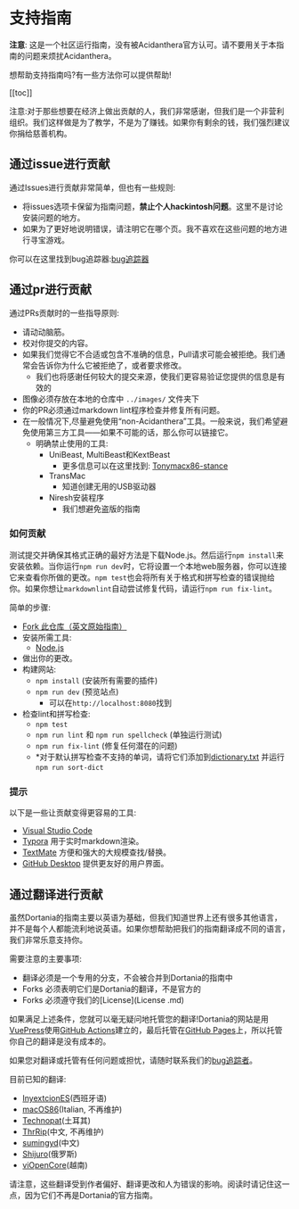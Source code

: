 # 支持指南

**注意**: 这是一个社区运行指南，没有被Acidanthera官方认可。请不要用关于本指南的问题来烦扰Acidanthera。

想帮助支持指南吗?有一些方法你可以提供帮助!

[[toc]]

注意:对于那些想要在经济上做出贡献的人，我们非常感谢，但我们是一个非营利组织。我们这样做是为了教学，不是为了赚钱。如果你有剩余的钱，我们强烈建议你捐给慈善机构。

## 通过issue进行贡献

 通过Issues进行贡献非常简单，但也有一些规则:

* 将issues选项卡保留为指南问题，**禁止个人hackintosh问题**。这里不是讨论安装问题的地方。
* 如果为了更好地说明错误，请注明它在哪个页。我不喜欢在这些问题的地方进行寻宝游戏。

你可以在这里找到bug追踪器:[bug追踪器](https://github.com/dortania/bugtracker)

## 通过pr进行贡献

通过PRs贡献时的一些指导原则:

* 请动动脑筋。
* 校对你提交的内容。
* 如果我们觉得它不合适或包含不准确的信息，Pull请求可能会被拒绝。我们通常会告诉你为什么它被拒绝了，或者要求修改。
  * 我们也将感谢任何较大的提交来源，使我们更容易验证您提供的信息是有效的
* 图像必须存放在本地的仓库中 `../images/` 文件夹下
* 你的PR必须通过markdown lint程序检查并修复所有问题。
* 在一般情况下,尽量避免使用“non-Acidanthera”工具。一般来说，我们希望避免使用第三方工具——如果不可能的话，那么你可以链接它。
  * 明确禁止使用的工具:
    * UniBeast, MultiBeast和KextBeast
      * 更多信息可以在这里找到: [Tonymacx86-stance](https://github.com/khronokernel/Tonymcx86-stance)
    * TransMac
      * 知道创建无用的USB驱动器
    * Niresh安装程序
      * 我们想避免盗版的指南

### 如何贡献

测试提交并确保其格式正确的最好方法是下载Node.js。然后运行`npm install`来安装依赖。当你运行`npm run dev`时，它将设置一个本地web服务器，你可以连接它来查看你所做的更改。`npm test`也会将所有关于格式和拼写检查的错误抛给你。如果你想让`markdownlint`自动尝试修复代码，请运行`npm run fix-lint`。

简单的步骤:

* [Fork 此仓库（英文原始指南）](https://github.com/dortania/OpenCore-Install-Guide/fork/)
* 安装所需工具:
  * [Node.js](https://nodejs.org/)
* 做出你的更改。
* 构建网站:
  * `npm install` (安装所有需要的插件)
  * `npm run dev` (预览站点)
    * 可以在`http://localhost:8080`找到
* 检查lint和拼写检查:
  * `npm test`
  * `npm run lint` 和 `npm run spellcheck` (单独运行测试)
  * `npm run fix-lint` (修复任何潜在的问题)
  * *对于默认拼写检查不支持的单词，请将它们添加到[dictionary.txt](./dictionary/dictionary.txt) 并运行 `npm run sort-dict`

### 提示

以下是一些让贡献变得更容易的工具:

* [Visual Studio Code](https://code.visualstudio.com)
* [Typora](https://typora.io) 用于实时markdown渲染。
* [TextMate](https://macromates.com) 方便和强大的大规模查找/替换。
* [GitHub Desktop](https://desktop.github.com) 提供更友好的用户界面。

## 通过翻译进行贡献

虽然Dortania的指南主要以英语为基础，但我们知道世界上还有很多其他语言，并不是每个人都能流利地说英语。如果你想帮助把我们的指南翻译成不同的语言，我们非常乐意支持你。

需要注意的主要事项:

* 翻译必须是一个专用的分支，不会被合并到Dortania的指南中
* Forks 必须表明它们是Dortania的翻译，不是官方的
* Forks 必须遵守我们的[License](License .md)

如果满足上述条件，您就可以毫无疑问地托管您的翻译!Dortania的网站是用[VuePress](https://vuepress.vuejs.org)使用[GitHub Actions](https://github.com/features/actions)建立的，最后托管在[GitHub Pages](https://pages.github.com)上，所以托管你自己的翻译是没有成本的。

如果您对翻译或托管有任何问题或担忧，请随时联系我们的[bug追踪者](https://github.com/dortania/bugtracker)。

目前已知的翻译:

* [InyextcionES](https://github.com/InyextcionES/OpenCore-Install-Guide)(西班牙语)
* [macOS86](https://macos86.gitbook.io/guida-opencore/)(Italian, 不再维护)
* [Technopat](https://www.technopat.net/sosyal/konu/opencore-ile-macos-kurulum-rehberi.963661/)(土耳其)
* [ThrRip](https://github.com/ThrRip/OpenCore-Install-Guide)(中文, 不再维护)
* [sumingyd](https://github.com/sumingyd/OpenCore-Install-Guide)(中文)
* [Shijuro](https://github.com/shijuro/OpenCore-Install-Guide)(俄罗斯)
* [viOpenCore](https://github.com/viOpenCore/OpenCore-Install-Guide)(越南)

请注意，这些翻译受到作者偏好、翻译更改和人为错误的影响。阅读时请记住这一点，因为它们不再是Dortania的官方指南。
